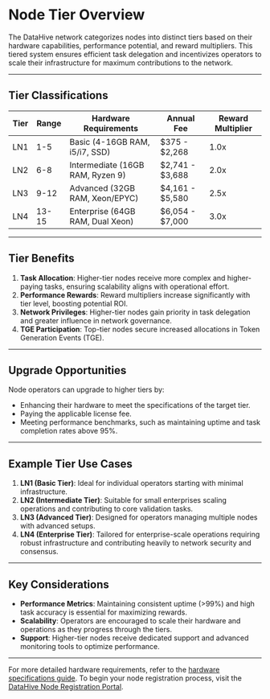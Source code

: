 # Node Tier Overview

The DataHive network categorizes nodes into distinct tiers based on their hardware capabilities, performance potential, and reward multipliers. This tiered system ensures efficient task delegation and incentivizes operators to scale their infrastructure for maximum contributions to the network.

---

## Tier Classifications

| **Tier** | **Range**        | **Hardware Requirements**            | **Annual Fee**         | **Reward Multiplier** |
|----------|------------------|---------------------------------------|------------------------|-----------------------|
| LN1      | 1-5             | Basic (4-16GB RAM, i5/i7, SSD)       | $375 - $2,268          | 1.0x                  |
| LN2      | 6-8             | Intermediate (16GB RAM, Ryzen 9)     | $2,741 - $3,688        | 2.0x                  |
| LN3      | 9-12            | Advanced (32GB RAM, Xeon/EPYC)       | $4,161 - $5,580        | 2.5x                  |
| LN4      | 13-15           | Enterprise (64GB RAM, Dual Xeon)     | $6,054 - $7,000        | 3.0x                  |

---

## Tier Benefits

1. **Task Allocation**: Higher-tier nodes receive more complex and higher-paying tasks, ensuring scalability aligns with operational effort.
2. **Performance Rewards**: Reward multipliers increase significantly with tier level, boosting potential ROI.
3. **Network Privileges**: Higher-tier nodes gain priority in task delegation and greater influence in network governance.
4. **TGE Participation**: Top-tier nodes secure increased allocations in Token Generation Events (TGE).

---

## Upgrade Opportunities

Node operators can upgrade to higher tiers by:
- Enhancing their hardware to meet the specifications of the target tier.
- Paying the applicable license fee.
- Meeting performance benchmarks, such as maintaining uptime and task completion rates above 95%.

---

## Example Tier Use Cases

1. **LN1 (Basic Tier)**: Ideal for individual operators starting with minimal infrastructure.
2. **LN2 (Intermediate Tier)**: Suitable for small enterprises scaling operations and contributing to core validation tasks.
3. **LN3 (Advanced Tier)**: Designed for operators managing multiple nodes with advanced setups.
4. **LN4 (Enterprise Tier)**: Tailored for enterprise-scale operations requiring robust infrastructure and contributing heavily to network security and consensus.

---

## Key Considerations

- **Performance Metrics**: Maintaining consistent uptime (>99%) and high task accuracy is essential for maximizing rewards.
- **Scalability**: Operators are encouraged to scale their hardware and operations as they progress through the tiers.
- **Support**: Higher-tier nodes receive dedicated support and advanced monitoring tools to optimize performance.

---

For more detailed hardware requirements, refer to the [hardware specifications guide](/docs/onboarding/hardware.md). To begin your node registration process, visit the [DataHive Node Registration Portal](https://www.datahive.network/nodes).
